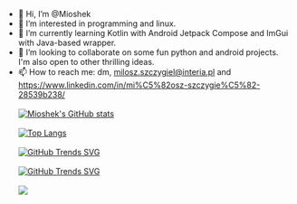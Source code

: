 - 👋 Hi, I’m @Mioshek
- 👀 I’m interested in programming and linux.
- 🌱 I’m currently learning Kotlin with Android Jetpack Compose and ImGui with Java-based wrapper.
- 💞️ I’m looking to collaborate on some fun python and android projects. I'm also open to other thrilling ideas.
- 📫 How to reach me: dm, milosz.szczygiel@interia.pl and https://www.linkedin.com/in/mi%C5%82osz-szczygie%C5%82-28539b238/
<br></br>
[![Mioshek's GitHub stats](https://github-readme-stats.vercel.app/api?username=Mioshek)](https://github.com/anuraghazra/github-readme-stats)
<br></br>
[![Top Langs](https://github-readme-stats.vercel.app/api/top-langs/?username=Mioshek)](https://github.com/anuraghazra/github-readme-stats)
<br></br>
[![GitHub Trends SVG](https://api.githubtrends.io/user/svg/Mioshek/langs?time_range=one_year&theme=dark)](https://githubtrends.io)
<br></br>
[![GitHub Trends SVG](https://api.githubtrends.io/user/svg/Mioshek/repos?time_range=one_year&group=other&theme=dark)](https://githubtrends.io)
<br></br>
![](https://komarev.com/ghpvc/?username=Mioshek&color=brightgreen)
<!---
Mioshek/Mioshek is a ✨ special ✨ repository because its `README.md` (this file) appears on your GitHub profile.
You can click the Preview link to take a look at your changes.
--->
